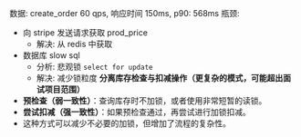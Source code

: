 数据: create_order 60 qps, 响应时间 150ms, p90: 568ms
瓶颈: 
- 向 stripe 发送请求获取 prod_price
	- 解决: 从 redis 中获取
- 数据库 slow sql 
	- 分析: 悲观锁 `select for update`
	- 解决: 减少锁粒度
**分离库存检查与扣减操作（更复杂的模式，可能超出面试项目范围）**
- **预检查（弱一致性）**：查询库存时不加锁，或者使用非常短暂的读锁。
- **尝试扣减（强一致性）**：如果预检查通过，再尝试进行加锁扣减。
- 这种方式可以减少不必要的加锁，但增加了流程的复杂性。